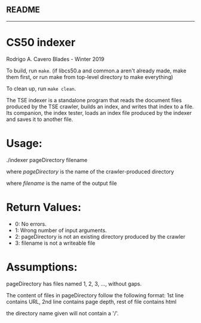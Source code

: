 ## README
---
# CS50 indexer

Rodrigo A. Cavero Blades - Winter 2019

To build, run `make`. (if libcs50.a and common.a aren't already made, make them first, or run make from top-level directory to make everything)

To clean up, run `make clean`.

The TSE indexer is a standalone program that reads the document files produced by the TSE crawler, builds an index, and writes that index to a file. Its companion, the index tester, loads an index file produced by the indexer and saves it to another file.

# Usage:

./indexer pageDirectory filename

where *pageDirectory* is the name of the crawler-produced directory

where *filename* is the name of the output file

# Return Values:
* 0: No errors.
* 1: Wrong number of input arguments.
* 2: pageDirectory is not an existing directory produced by the crawler
* 3: filename is not a writeable file

# Assumptions:

pageDirectory has files named 1, 2, 3, …, without gaps.

The content of files in pageDirectory follow the following format: 
1st line contains URL, 2nd line contains page depth, rest of file contains html

the directory name given will not contain a '/'.